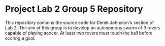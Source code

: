 # Project Lab 2 Group 5 Repository
This repository contains the source code for Derek Johnston's section of Lab 2. The aim of this group is to develop an autonomous swarm of 3 rovers capable of playing soccer. At least two rovers must touch the ball before scoring a goal.
